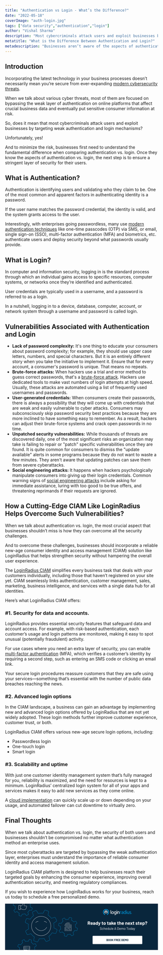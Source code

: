 ```yaml
---
title: "Authentication vs Login - What’s the Difference?"
date: "2022-05-18"
coverImage: "auth-login.jpg"
tags: ["data security","authentication","login"]
author: "Vishal Sharma"
description: "Most cybercriminals attack users and exploit businesses by targeting weak authentication and login mechanisms. Businesses first need to understand the fundamental difference between authentication and login. Once they know the aspects of authentication vs. login, the next step is to ensure a stringent layer of security for their users."
metatitle: "What is the Difference Between Authentication and Login?"
metadescription: "Businesses aren’t aware of the aspects of authentication vs. login. Here’s a good read explaining the difference between both and the importance of a CIAM."
---
```


## Introduction

Incorporating the latest technology in your business processes doesn’t necessarily mean you’re secure from ever-expanding [modern cybersecurity threats](https://www.loginradius.com/blog/identity/cybersecurity-attacks-business/). 

When we talk about various cyber threats, most of them are focused on bypassing the weak layer of authentication on online platforms that affect crucial business data and eventually put sensitive consumer information at risk. 

So, does it mean that most cybercriminals attack users and exploit businesses by targeting weak authentication and login mechanisms? 

Unfortunately, yes! 

And to minimize the risk, businesses first need to understand the fundamental difference when comparing authentication vs. login. Once they know the aspects of authentication vs. login, the next step is to ensure a stringent layer of security for their users. 

## What is Authentication?

Authentication is identifying users and validating who they claim to be. One of the most common and apparent factors in authenticating identity is a password. 

If the user name matches the password credential, the identity is valid, and the system grants access to the user.

Interestingly, with enterprises going passwordless, many use [modern authentication techniques](https://www.loginradius.com/authentication/) like one-time passcodes (OTP) via SMS, or email, single sign-on (SSO), multi-factor authentication (MFA) and biometrics, etc. authenticate users and deploy security beyond what passwords usually provide.

## What is Login? 

In computer and information security, logging in is the standard process through which an individual gains access to specific resources, computer systems, or networks once they’re identified and authenticated. 

User credentials are typically used in a username, and a password is referred to as a login. 

In a nutshell, logging in to a device, database, computer, account, or network system through a username and password is called login. 

## Vulnerabilities Associated with Authentication and Login 

* **Lack of password complexity:** It's one thing to educate your consumers about password complexity; for example, they should use upper case letters, numbers, and special characters. But it is an entirely different story when you take the initiative to implement it. Ensure that for every account, a consumer's password is unique. That means no repeats. 
* **Brute-force attacks:** When hackers use a trial and error method to guess correct passwords, that's a [brute-force attack](https://www.loginradius.com/blog/identity/brute-force-lockout/). Hackers use dedicated tools to make vast numbers of login attempts at high speed. Usually, these attacks are automated using a list of frequently used usernames and passwords.
* **User-generated credentials:** When consumers create their passwords, there is always a possibility that they will come up with credentials that are weak and easily vulnerable to cyber attacks. Consumers may subconsciously skip password security best practices because they are more inclined to have something easy to remember. As a result, hackers can adjust their brute-force systems and crack open passwords in no time.
* **Unpatched security vulnerabilities:** While thousands of threats are discovered daily, one of the most significant risks an organization may take is failing to repair or "patch" specific vulnerabilities once they are found. It is quite common for consumers to dismiss the "update available" alerts in some programs because they do not want to waste a few minutes. They aren't aware that updating patches can save them from severe cyberattacks.
* **Social engineering attacks:** It happens when hackers psychologically manipulate consumers into giving up their login credentials. Common warning signs of [social engineering attacks](https://www.loginradius.com/blog/identity/social-engineering-attacks/) include asking for immediate assistance, luring with too good to be true offers, and threatening reprimands if their requests are ignored.

## How a Cutting-Edge CIAM Like LoginRadius Helps Overcome Such Vulnerabilities?

When we talk about authentication vs. login, the most crucial aspect that businesses shouldn’t miss is how they can overcome all the security challenges. 

And to overcome these challenges, businesses should incorporate a reliable new-age consumer identity and access management (CIAM) solution like LoginRadius that helps strengthen security without hampering the overall user experience.

The [LoginRadius CIAM](https://www.loginradius.com/) simplifies every business task that deals with your customers individually, including those that haven’t registered on your site yet. CIAM seamlessly links authentication, customer management, sales, marketing, business intelligence, and services with a single data hub for all identities.

Here’s what LoginRadius CIAM offers: 

### #1.  Security for data and accounts. 

LoginRadius provides essential security features that safeguard data and account access. For example, with risk-based authentication, each customer’s usage and login patterns are monitored, making it easy to spot unusual (potentially fraudulent) activity.

For use cases where you need an extra layer of security, you can enable [multi-factor authentication](https://www.loginradius.com/blog/identity/what-is-multi-factor-authentication/) (MFA), which verifies a customer’s identity by requiring a second step, such as entering an SMS code or clicking an email link.

Your secure login procedures reassure customers that they are safe using your services—something that’s essential with the number of public data breaches reaching the news.

### #2. Advanced login options 

In the CIAM landscape, a business can gain an advantage by implementing new and advanced login options offered by LoginRadius that are not yet widely adopted. These login methods further improve customer experience, customer trust, or both.

LoginRadius CIAM offers various new-age secure login options, including: 

* Passwordless login
* One-touch login
* Smart login 

### #3. Scalability and uptime

With just one customer identity management system that’s fully managed for you, reliability is maximized, and the need for resources is kept to a minimum. LoginRadius’ centralized login system for all of your apps and services makes it easy to add new services as they come online. 

A [cloud implementation](https://www.loginradius.com/cloud-directory/) can quickly scale up or down depending on your usage, and automated failover can cut downtime to virtually zero.

## Final Thoughts 

When we talk about authentication vs. login, the security of both users and businesses shouldn’t be compromised no matter what authentication method an enterprise uses. 

Since most cyberattacks are targeted by bypassing the weak authentication layer, enterprises must understand the importance of reliable consumer identity and access management solution. 

LoginRadius CIAM platform is designed to help businesses reach their targeted goals by enhancing the consumer experience, improving overall authentication security, and meeting regulatory compliances.

If you wish to experience how LoginRadius works for your business, reach us today to schedule a free personalized demo.

[![book-a-demo-loginradius-banner](../../assets/book-a-demo-loginradius.png)](https://www.loginradius.com/contact-us?utm_source=blog&utm_medium=web&utm_campaign=difference-between-authentication-login)